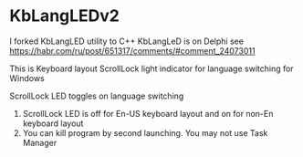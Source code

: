 # KbLangLEDv2
I forked KbLangLED utility to C++
KbLangLeD is on Delphi see https://habr.com/ru/post/651317/comments/#comment_24073011

This is Keyboard layout ScrollLock light indicator for language switching for Windows

ScrollLock LED toggles on language switching
1. ScrollLock LED is off for En-US keyboard layout and on for non-En keyboard layout
2. You can kill program by second launching. You may not use Task Manager
